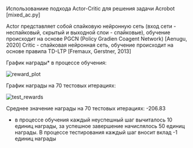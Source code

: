 Использованиие подхода Actor-Critic для решения задачи Acrobot [mixed_ac.py]

Actor представляет собой спайковую нейронную сеть (вход сети - неспайковый, скрытый и выходной слои - спайковые), обучение происходит на основе PGCN (Policy Gradien Coagent Network) [Aenugu, 2020]
Critic - спайковая нейронная сеть, обучение происходит на основе правила TD-LTP [Fremaux, Gerstner, 2013]

График награды* в процессе обучения:

![reward_plot](https://github.com/tiyunes/snn_rl/assets/79756733/7a921c69-2e07-4520-b769-f8c1d41d6498)

График награды на 70 тестовых итерациях:

![test_rewards](https://github.com/tiyunes/snn_rl/assets/79756733/8a47374c-66eb-4086-bad7-bb009a74ec35)

Среднее значение награды на 70 тестовых итерациях: -206.83

* в процессе обучения каждый неуспешный шаг вычиталось 10 единиц награды, за успешное завершение начислялось 50 единиц награды. В процессе тестирования каждый шаг вносит вклад -1 единиц награды

